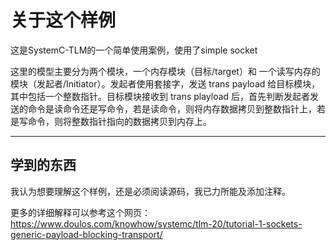 # 关于这个样例

这是SystemC-TLM的一个简单使用案例，使用了simple socket

这里的模型主要分为两个模块，一个内存模块（目标/target）和 一个读写内存的模块（发起者/Initiator）。发起者使用套接字，发送 trans payload 给目标模块，其中包括一个整数指针。目标模块接收到 trans playload 后，首先判断发起者发送的命令是读命令还是写命令，若是读命令，则将内存数据拷贝到整数指针上，若是写命令，则将整数指针指向的数据拷贝到内存上。

---

## 学到的东西

我认为想要理解这个样例，还是必须阅读源码，我已力所能及添加注释。

更多的详细解释可以参考这个网页：https://www.doulos.com/knowhow/systemc/tlm-20/tutorial-1-sockets-generic-payload-blocking-transport/




